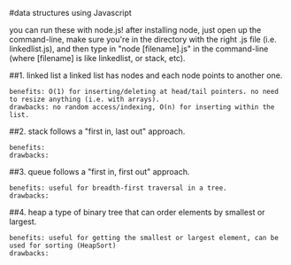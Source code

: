 #data structures using Javascript    

you can run these with node.js! after installing node, just open up the command-line, make sure you're in the directory with the right .js file (i.e. linkedlist.js), and then type in "node [filename].js" in the command-line (where [filename] is like linkedlist, or stack, etc).

##1. linked list
    a linked list has nodes and each node points to another one. 
    
    benefits: O(1) for inserting/deleting at head/tail pointers. no need to resize anything (i.e. with arrays).
    drawbacks: no random access/indexing, O(n) for inserting within the list. 
    
##2. stack
    follows a "first in, last out" approach. 
    
    benefits:
    drawbacks:

##3. queue
    follows a "first in, first out" approach.
    
    benefits: useful for breadth-first traversal in a tree. 
    drawbacks:

##4. heap
    a type of binary tree that can order elements by smallest or largest.
    
    benefits: useful for getting the smallest or largest element, can be used for sorting (HeapSort)
    drawbacks: 
